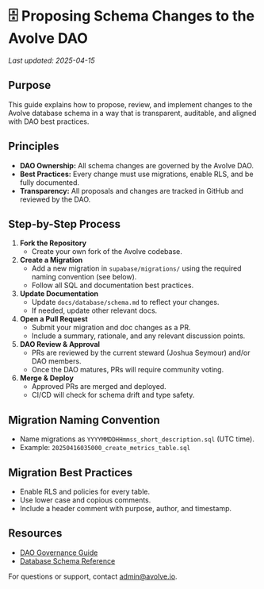 # 🗄️ Proposing Schema Changes to the Avolve DAO

_Last updated: 2025-04-15_

## Purpose
This guide explains how to propose, review, and implement changes to the Avolve database schema in a way that is transparent, auditable, and aligned with DAO best practices.

## Principles
- **DAO Ownership:** All schema changes are governed by the Avolve DAO.
- **Best Practices:** Every change must use migrations, enable RLS, and be fully documented.
- **Transparency:** All proposals and changes are tracked in GitHub and reviewed by the DAO.

## Step-by-Step Process
1. **Fork the Repository**
   - Create your own fork of the Avolve codebase.
2. **Create a Migration**
   - Add a new migration in `supabase/migrations/` using the required naming convention (see below).
   - Follow all SQL and documentation best practices.
3. **Update Documentation**
   - Update `docs/database/schema.md` to reflect your changes.
   - If needed, update other relevant docs.
4. **Open a Pull Request**
   - Submit your migration and doc changes as a PR.
   - Include a summary, rationale, and any relevant discussion points.
5. **DAO Review & Approval**
   - PRs are reviewed by the current steward (Joshua Seymour) and/or DAO members.
   - Once the DAO matures, PRs will require community voting.
6. **Merge & Deploy**
   - Approved PRs are merged and deployed.
   - CI/CD will check for schema drift and type safety.

## Migration Naming Convention
- Name migrations as `YYYYMMDDHHmmss_short_description.sql` (UTC time).
- Example: `20250416035000_create_metrics_table.sql`

## Migration Best Practices
- Enable RLS and policies for every table.
- Use lower case and copious comments.
- Include a header comment with purpose, author, and timestamp.

## Resources
- [DAO Governance Guide](./governance.md)
- [Database Schema Reference](../database/schema.md)

For questions or support, contact admin@avolve.io.
